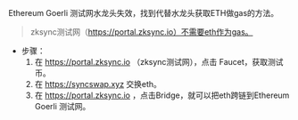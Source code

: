 Ethereum Goerli 测试网水龙头失效，找到代替水龙头获取ETH做gas的方法。
>zksync测试网（https://portal.zksync.io）不需要eth作为gas。
+ 步骤：
    1. 在 https://portal.zksync.io （zksync测试网），点击 Faucet，获取测试币。
    2. 在 https://syncswap.xyz 交换eth。
    3. 在 https://portal.zksync.io ，点击Bridge，就可以把eth跨链到Ethereum Goerli 测试网。